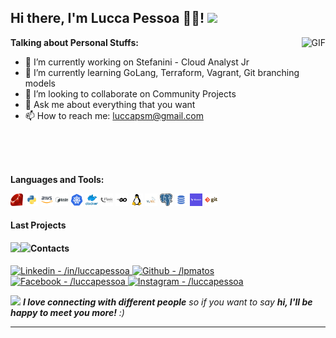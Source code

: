 <h2> Hi there, I'm Lucca Pessoa 👨‍💻! <img src="https://media.giphy.com/media/mGcNjsfWAjY5AEZNw6/giphy.gif" width="50"></h2>

<img align="right" alt="GIF" src="https://media.giphy.com/media/836HiJc7pgzy8iNXCn/giphy.gif" />
  
**Talking about Personal Stuffs:**

- 🔭 I’m currently working on Stefanini - Cloud Analyst Jr
- 🌱 I’m currently learning GoLang, Terraform, Vagrant, Git branching models
- 👯 I’m looking to collaborate on Community Projects
- 💬 Ask me about everything that you want
- 📫 How to reach me: luccapsm@gmail.com

<br />
<br />
<br />

**Languages and Tools:**  

<code><img height="20" src="https://raw.githubusercontent.com/github/explore/80688e429a7d4ef2fca1e82350fe8e3517d3494d/topics/ruby/ruby.png"></code>
<code><img height="20" src="https://raw.githubusercontent.com/github/explore/80688e429a7d4ef2fca1e82350fe8e3517d3494d/topics/python/python.png"></code>
<code><img height="20" src="https://raw.githubusercontent.com/github/explore/80688e429a7d4ef2fca1e82350fe8e3517d3494d/topics/aws/aws.png"></code>
<code><img height="20" src="https://raw.githubusercontent.com/github/explore/80688e429a7d4ef2fca1e82350fe8e3517d3494d/topics/bash/bash.png"></code>
<code><img height="20" src="https://raw.githubusercontent.com/github/explore/80688e429a7d4ef2fca1e82350fe8e3517d3494d/topics/kubernetes/kubernetes.png"></code>
<code><img height="20" src="https://raw.githubusercontent.com/github/explore/80688e429a7d4ef2fca1e82350fe8e3517d3494d/topics/docker/docker.png"></code>
<code><img height="20" src="https://raw.githubusercontent.com/github/explore/80688e429a7d4ef2fca1e82350fe8e3517d3494d/topics/flask/flask.png"></code>
<code><img height="20" src="https://raw.githubusercontent.com/github/explore/80688e429a7d4ef2fca1e82350fe8e3517d3494d/topics/go/go.png"></code>
<code><img height="20" src="https://raw.githubusercontent.com/github/explore/80688e429a7d4ef2fca1e82350fe8e3517d3494d/topics/linux/linux.png"></code>
<code><img height="20" src="https://raw.githubusercontent.com/github/explore/80688e429a7d4ef2fca1e82350fe8e3517d3494d/topics/mysql/mysql.png"></code>
<code><img height="20" src="https://raw.githubusercontent.com/github/explore/80688e429a7d4ef2fca1e82350fe8e3517d3494d/topics/postgresql/postgresql.png"></code>
<code><img height="20" src="https://raw.githubusercontent.com/github/explore/80688e429a7d4ef2fca1e82350fe8e3517d3494d/topics/sql/sql.png"></code>
<code><img height="20" src="https://raw.githubusercontent.com/github/explore/80688e429a7d4ef2fca1e82350fe8e3517d3494d/topics/terraform/terraform.png"></code>
<code><img height="20" src="https://raw.githubusercontent.com/github/explore/80688e429a7d4ef2fca1e82350fe8e3517d3494d/topics/git/git.png"></code>

#### Last Projects

<a href="https://github.com/lpmatos/twitter-realtime-processing-covid">
  <img align="left" src="https://github-readme-stats.vercel.app/api/pin/?username=lpmatos&repo=twitter-realtime-processing-covid" />
</a>

<a href="https://github.com/lpmatos/twitter-sentimental-analysis-covid">
  <img align="left" src="https://github-readme-stats.vercel.app/api/pin/?username=lpmatos&repo=twitter-sentimental-analysis-covid" />
</a>

#### Contacts

<p align="left">
  <a href="https://www.linkedin.com/in/luccapessoa">
    <img alt="Linkedin - /in/luccapessoa" src="https://img.icons8.com/ios/50/000000/linkedin.png" width="40px">
  </a>

  <a href="https://github.com/lpmatos">
    <img alt="Github - /lpmatos" src="https://img.icons8.com/ios/50/000000/github.png" width="40px">
  </a>

  <a href="https://www.facebook.com/luccapessoa9">
    <img alt="Facebook - /luccapessoa" src="https://img.icons8.com/ios/50/000000/facebook-new.png" width="40px">
  </a>

  <a href="https://www.instagram.com/luccapessoa/">
    <img alt="Instagram - /luccapessoa" src="https://img.icons8.com/ios/50/000000/instagram-new.png" width="40px">
  </a>
</p>

<img src="https://media.giphy.com/media/LnQjpWaON8nhr21vNW/giphy.gif" width="60"> <em><b>I love connecting with different people</b> so if you want to say <b>hi, I'll be happy to meet you more!</b> :)</em>

---
